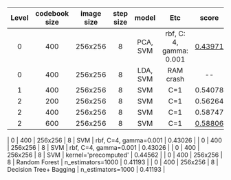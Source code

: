 
| Level | codebook size | image size | step size  | model | Etc | score |
|:--:|:--:|:--:|:--:|:--:|:--:|:--:|
| 0 | 400 |  256x256 | 8 | PCA, SVM | rbf, C: 4, gamma: 0.001 | [0.43971]() |
| 0 | 400 |  256x256 | 8 | LDA, SVM | RAM crash | -- |
| 1 | 400 |  256x256 | 8 | SVM | C=1| 0.54078 |
| 2 | 200 |  256x256 | 8 | SVM | C=1| 0.56264 |
| 2 | 400 |  256x256 | 8 | SVM | C=1| 0.58747 |
| 2 | 600 |  256x256 | 8 | SVM | C=1 | [0.58806]() |

| 0 | 400 |  256x256 | 8 | SVM | rbf, C=4, gamma=0.001 | 0.43026 |
| 0 | 400 |  256x256 | 8 | SVM | rbf, C=4, gamma=0.001 | 0.43026 |
| 0 | 400 |  256x256 | 8 | SVM | kernel='precomputed' | 0.44562 |
| 0 | 400 |  256x256 | 8 | Random Forest | n_estimators=1000 | 0.41193 |
| 0 | 400 |  256x256 | 8 | Decision Tree+ Bagging | n_estimators=1000 | 0.41193 |
